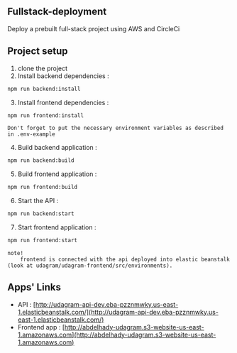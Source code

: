 ## Fullstack-deployment
Deploy a prebuilt full-stack project using AWS and CircleCi 

## Project setup
1. clone the project
2. Install backend dependencies : 
```bash 
npm run backend:install
```
3. Install frontend dependencies : 
```bash
npm run frontend:install
```
```
Don't forget to put the necessary environment variables as described in .env-example
```
4. Build backend application : 
```bash
npm run backend:build
```
5. Build frontend application : 
```bash
npm run frontend:build
```
6. Start the API : 
```bash
npm run backend:start
```
7. Start frontend application : 
```bash
npm run frontend:start
```
```
note!
    frontend is connected with the api deployed into elastic beanstalk (look at udagram/udagram-frontend/src/environments).
```
## Apps' Links
* API : [http://udagram-api-dev.eba-pzznmwky.us-east-1.elasticbeanstalk.com/](http://udagram-api-dev.eba-pzznmwky.us-east-1.elasticbeanstalk.com/)
* Frontend app : [http://abdelhady-udagram.s3-website-us-east-1.amazonaws.com](http://abdelhady-udagram.s3-website-us-east-1.amazonaws.com)
 